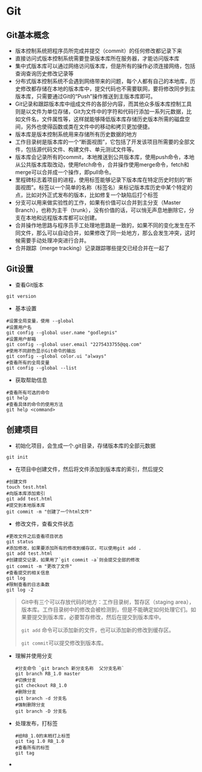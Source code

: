 # Git 

## Git基本概念

+ 版本控制系统把程序员所完成并提交（commit）的任何修改都记录下来
+ 直接访问式版本控制系统需要登录版本库所在服务器，才能访问版本库
+ 集中式版本库可以通过网络访问版本库，但是所有的操作必须连接网络，包括查询查询历史修改记录等
+ 分布式版本控制系统不会遇到网络带来的问题，每个人都有自己的本地库，历史修改都存储在本地的版本库中，提交代码也不需要联网，要将修改同步到主版本库，只需要通过Git的“Push”操作推送到主版本库即可。
+ Git记录和跟踪版本库中组成文件的各部分内容，而其他众多版本库控制工具则是以文件为单位存储，Git为文件中的字符和代码行添加一系列元数据，比如文件名，文件属性等，这样就能够降低版本库存储历史版本所需的磁盘空间，另外也使得函数或类在文件中的移动和拷贝更加便捷。
+ 版本库是版本控制系统用来存储所有历史数据的地方
+ 工作目录树是版本库的一个“断面视图”，它包括了开发该项目所需要的全部文件，包括源代码文件、构建文件、单元测试文件等。
+ 版本库会记录所有的commit，本地推送到公共版本库，使用push命令，本地从公共版本库取改动，使用fetch命令，合并操作使用merge命令，fetch和merge可以合并成一个操作，即pull命令。
+ 里程碑标志着项目的进程，使用标签能够记录下版本库在特定历史时刻的“断面视图”。标签以一个简单的名称（标签名）来标记版本库历史中某个特定的点，比如对外正式发布的版本，比如修复一个缺陷后打个标签
+ 分支可以用来做实验性的工作，如果有价值可以合并到主分支（Master Branch），也称为主干（trunk），没有价值的话，可以悄无声息地删除它，分支在本地和远程版本库都可以创建。
+ 合并操作地思路与程序员手工处理地思路是一致的，如果不同的变化发生在不同文件，那么可以自动合并，如果修改了同一处地方，那么会发生冲突，这时候需要手动处理冲突进行合并。
+ 合并跟踪（merge tracking）记录跟踪哪些提交已经合并在一起了

## Git设置

+ 查看Git版本

```shell
git version
```

+ 基本设置

```shell
#设置全局变量，使用 --global
#设置用户名
git config --global user.name "godlegnis"
#设置用户邮箱
git config --global user.email "2275433755@qq.com"
#使用不同颜色显示Git命令的输出
git config --global color.ui "always"
#查看所有的全局变量
git config --global --list
```

+ 获取帮助信息

````shell
#查看所有可选的命令
git help
#查看具体的命令的使用方法
git help <command>
````

## 创建项目

+ 初始化项目，会生成一个.git目录，存储版本库的全部元数据

```shell
git init
```

+ 在项目中创建文件，然后将文件添加到版本库的索引，然后提交

```shell
#创建文件
touch test.html
#向版本库添加索引
git add test.html
#提交到本地版本库
git commit -m "创建了一个html文件"
```

+ 修改文件，查看文件状态

```shell
#更改文件之后查看项目状态
git status
#添加修改，如果要添加所有的修改到缓存区，可以使用git add .
git add test.html
#创建提交记录，如果用了`git commit -a`则会提交全部的修改
git commit -m "更改了文件"
#查看提交的相关信息
git log
#限制查看的日志条数
git log -2
```

> Git中有三个可以存放代码的地方：工作目录树，暂存区（staging area），版本库。工作目录树中的修改会被检测到，但是不能确定如何处理它们。如果要提交到版本库，必要暂存修改，然后在提交到版本库中。
>
> `git add` 命令可以添加新的文件，也可以添加新的修改到缓存区。
>
> `git commit`可以提交修改到版本库。

+ 理解并使用分支

  ```shell
  #分支命令 `git branch 新分支名称  父分支名称`
  git branch RB_1.0 master
  #切换分支
  git checkout RB_1.0
  #删除分支
  git branch -d 分支名
  #强制删除分支
  git branch -D 分支名
  ```


+ 处理发布，打标签

  ```shell
  #给RB_1.0的末梢打上标签
  git tag 1.0 RB_1.0
  #查看所有的标签
  git tag
  ```

+ 